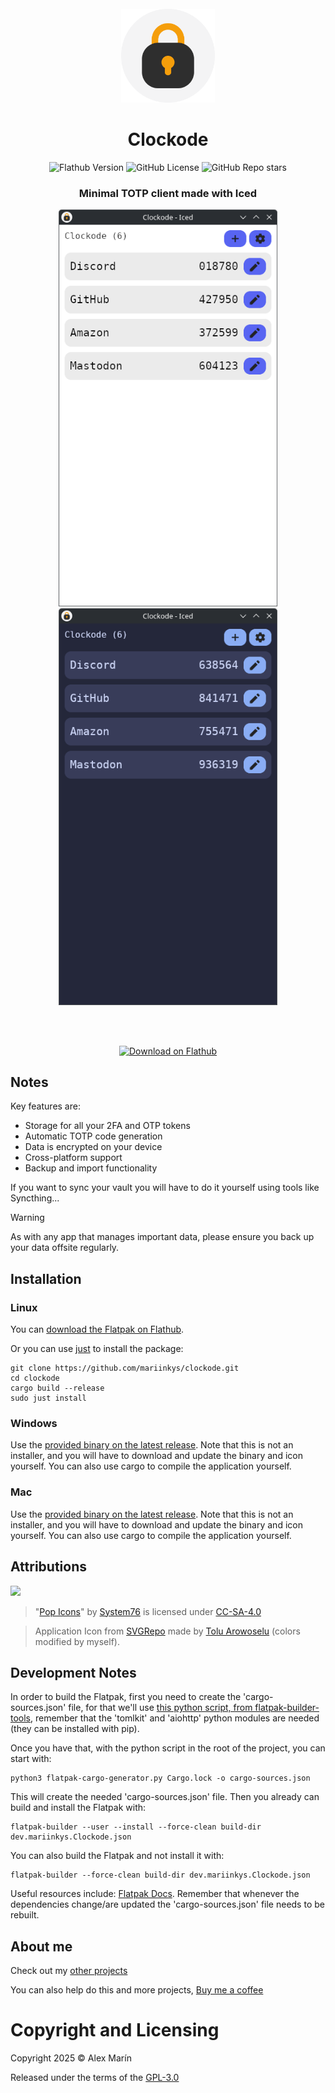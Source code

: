 <div align="center">
  <br>
  <img src="./resources/icons/hicolor/scalable/apps/icon.svg" width="150" />
  <h1>Clockode</h1>

  ![Flathub Version](https://img.shields.io/flathub/v/dev.mariinkys.Clockode)
  ![GitHub License](https://img.shields.io/github/license/mariinkys/clockode)
  ![GitHub Repo stars](https://img.shields.io/github/stars/mariinkys/clockode)


  <h3>Minimal TOTP client made with Iced</h3>

  <img width="350" alt="Main Page Light Mode" src="./screenshots/main-light.png"/>
  <img width="350" alt="Main Page Dark Mode" src="./screenshots/main-dark.png"/>

  <br><br>

  <a href="https://flathub.org/apps/dev.mariinkys.Clockode">
    <img width='240' alt='Download on Flathub' src='https://flathub.org/api/badge?locale=en'/>
  </a>
</div>

## Notes

Key features are:

- Storage for all your 2FA and OTP tokens
- Automatic TOTP code generation
- Data is encrypted on your device
- Cross-platform support
- Backup and import functionality

If you want to sync your vault you will have to do it yourself using tools like Syncthing...

> [!WARNING]
> As with any app that manages important data, please ensure you back up your data offsite regularly.

## Installation
### Linux
You can [download the Flatpak on Flathub](https://flathub.org/apps/dev.mariinkys.Clockode).

Or you can use [just](https://github.com/casey/just) to install the package:
```
git clone https://github.com/mariinkys/clockode.git
cd clockode
cargo build --release
sudo just install
```
### Windows
Use the [provided binary on the latest release](https://github.com/mariinkys/clockode/releases). Note that this is not an installer, and you will have to download and update the binary and icon yourself. You can also use cargo to compile the application yourself.

### Mac
Use the [provided binary on the latest release](https://github.com/mariinkys/clockode/releases). Note that this is not an installer, and you will have to download and update the binary and icon yourself. You can also use cargo to compile the application yourself.

## Attributions

<a href="https://github.com/iced-rs/iced">
  <img src="https://gist.githubusercontent.com/hecrj/ad7ecd38f6e47ff3688a38c79fd108f0/raw/74384875ecbad02ae2a926425e9bcafd0695bade/color.svg" width="130px">
</a>

<p></p>

> "[Pop Icons](http://github.com/pop-os/icon-theme)" by [System76](http://system76.com/) is licensed under [CC-SA-4.0](http://creativecommons.org/licenses/by-sa/4.0/)

> Application Icon from [SVGRepo](https://www.svgrepo.com/svg/408420/lock-security-open) made by [Tolu Arowoselu](https://www.svgrepo.com/author/Tolu%20Arowoselu/) (colors modified by myself).

## Development Notes
In order to build the Flatpak, first you need to create the 'cargo-sources.json' file, for that we'll use [this python script, from flatpak-builder-tools](https://github.com/flatpak/flatpak-builder-tools/tree/master/cargo), remember that the 'tomlkit' and 'aiohttp' python modules are needed (they can be installed with pip).

Once you have that, with the python script in the root of the project, you can start with:
```
python3 flatpak-cargo-generator.py Cargo.lock -o cargo-sources.json
```
This will create the needed 'cargo-sources.json' file. 
Then you already can build and install the Flatpak with:
```
flatpak-builder --user --install --force-clean build-dir dev.mariinkys.Clockode.json
```
You can also build the Flatpak and not install it with:
```
flatpak-builder --force-clean build-dir dev.mariinkys.Clockode.json
```
Useful resources include:
[Flatpak Docs](https://docs.flatpak.org/en/latest/first-build.html). Remember that whenever the dependencies change/are updated the 'cargo-sources.json' file needs to be rebuilt.

## About me

Check out my [other projects](https://github.com/mariinkys) 

You can also help do this and more projects, [Buy me a coffee](https://www.buymeacoffee.com/mariinkys)

# Copyright and Licensing

Copyright 2025 © Alex Marín

Released under the terms of the [GPL-3.0](https://github.com/mariinkys/clockode/blob/main/LICENSE)
